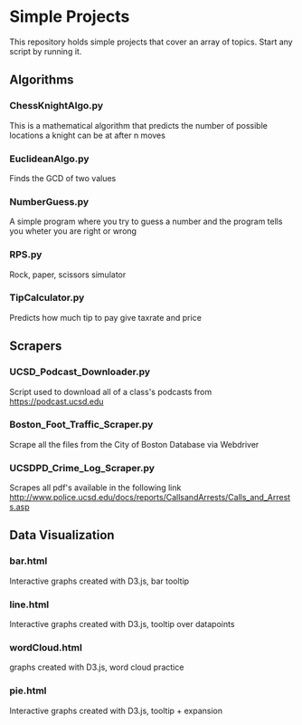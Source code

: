 # Simple Projects
This repository holds simple projects that cover an array of topics. Start any script by running it.

## Algorithms
### ChessKnightAlgo.py
This is a mathematical algorithm that predicts the number of possible locations a knight can be at after n moves

### EuclideanAlgo.py
Finds the GCD of two values

### NumberGuess.py
A simple program where you try to guess a number and the program tells you wheter you are right or wrong

### RPS.py
Rock, paper, scissors simulator

### TipCalculator.py
Predicts how much tip to pay give taxrate and price

## Scrapers
### UCSD_Podcast_Downloader.py
Script used to download all of a class's podcasts from https://podcast.ucsd.edu 

### Boston_Foot_Traffic_Scraper.py
Scrape all the files from the City of Boston Database via Webdriver 

### UCSDPD_Crime_Log_Scraper.py
Scrapes all pdf's available in the following link http://www.police.ucsd.edu/docs/reports/CallsandArrests/Calls_and_Arrests.asp

## Data Visualization
### bar.html
Interactive graphs created with D3.js, bar tooltip
### line.html
Interactive graphs created with D3.js, tooltip over datapoints
### wordCloud.html
graphs created with D3.js, word cloud practice
### pie.html
Interactive graphs created with D3.js, tooltip + expansion
